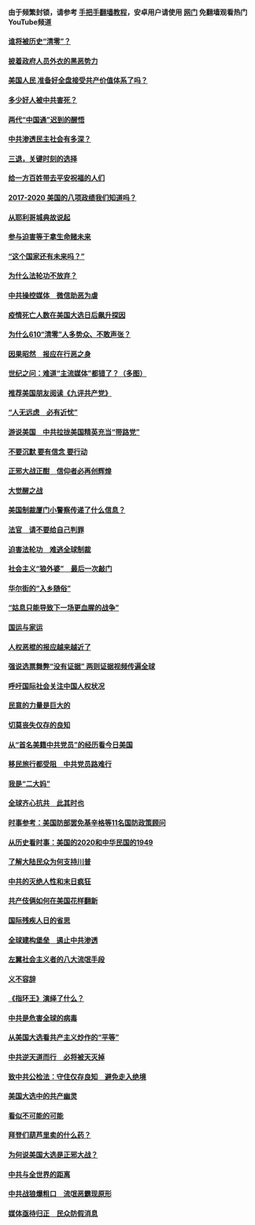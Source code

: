 #### 由于频繁封锁，请参考 [手把手翻墙教程](https://github.com/gfw-breaker/guides/wiki/)，安卓用户请使用 [网门](https://github.com/gfw-breaker/nogfw/blob/master/dl.md?t=01041900) 免翻墙观看热门YouTube频道 

#### [谁将被历史“清零”？](../pages/73/417485.md?t=01041900) 

#### [披着政府人员外衣的黑恶势力](../pages/73/417442.md?t=01041900) 

#### [美国人民 准备好全盘接受共产价值体系了吗？](../pages/73/417491.md?t=01041900) 

#### [多少好人被中共害死？](../pages/73/417144.md?t=01041900) 

#### [两代“中国通”迟到的醒悟](../pages/73/417064.md?t=01041900) 

#### [中共渗透民主社会有多深？](../pages/73/417063.md?t=01041900) 

#### [三退，关键时刻的选择](../pages/73/416969.md?t=01041900) 

#### [给一方百姓带去平安祝福的人们](../pages/73/416941.md?t=01041900) 

#### [2017-2020  美国的八项政绩我们知道吗？](../pages/73/416968.md?t=01041900) 

#### [从耶利哥城典故说起](../pages/73/416892.md?t=01041900) 

#### [参与迫害等于拿生命赌未来](../pages/73/416856.md?t=01041900) 

#### [“这个国家还有未来吗？”](../pages/73/416852.md?t=01041900) 

#### [为什么法轮功不放弃？](../pages/73/416864.md?t=01041900) 

#### [中共操控媒体　微信助恶为虐](../pages/73/416724.md?t=01041900) 

#### [疫情死亡人数在美国大选日后飙升探因](../pages/73/416606.md?t=01041900) 

#### [为什么610“清零”人多势众、不敢声张？](../pages/73/416632.md?t=01041900) 

#### [因果昭然　报应在行恶之身](../pages/73/416582.md?t=01041900) 

#### [世纪之问：难道“主流媒体”都错了？（多图）](../pages/73/416571.md?t=01041900) 

#### [推荐美国朋友阅读《九评共产党》](../pages/73/416510.md?t=01041900) 

#### [“人无远虑　必有近忧”](../pages/73/416513.md?t=01041900) 

#### [游说美国　中共拉拢美国精英充当“带路党”](../pages/73/416529.md?t=01041900) 

#### [不要沉默 要有信念 要行动](../pages/73/416457.md?t=01041900) 

#### [正邪大战正酣　信仰者必再创辉煌](../pages/73/416433.md?t=01041900) 

#### [大觉醒之战](../pages/73/416456.md?t=01041900) 

#### [美国制裁厦门小警察传递了什么信息？](../pages/73/416432.md?t=01041900) 

#### [法官　请不要给自己判罪](../pages/73/416379.md?t=01041900) 

#### [迫害法轮功　难逃全球制裁](../pages/73/416380.md?t=01041900) 

#### [社会主义“狼外婆”　最后一次敲门](../pages/73/416394.md?t=01041900) 

#### [华尔街的“入乡随俗”](../pages/73/416395.md?t=01041900) 

#### [“姑息只能导致下一场更血腥的战争”](../pages/73/416223.md?t=01041900) 

#### [国运与家运](../pages/73/416224.md?t=01041900) 

#### [人权恶棍的报应越来越近了](../pages/73/416276.md?t=01041900) 

#### [强说选票舞弊“没有证据” 两则证据视频传遍全球](../pages/73/416227.md?t=01041900) 

#### [呼吁国际社会关注中国人权状况](../pages/73/416135.md?t=01041900) 

#### [民意的力量是巨大的](../pages/73/416222.md?t=01041900) 

#### [切莫丧失仅存的良知](../pages/73/416134.md?t=01041900) 

#### [从“首名美籍中共党员”的经历看今日美国](../pages/73/416114.md?t=01041900) 

#### [移民旅行都受阻　中共党员路难行](../pages/73/416033.md?t=01041900) 

#### [我是“二大妈”](../pages/73/415529.md?t=01041900) 

#### [全球齐心抗共　此其时也](../pages/73/415989.md?t=01041900) 

#### [时事参考：美国防部罢免基辛格等11名国防政策顾问](../pages/73/415970.md?t=01041900) 

#### [从历史看时事：美国的2020和中华民国的1949](../pages/73/415949.md?t=01041900) 

#### [了解大陆民众为何支持川普](../pages/73/415950.md?t=01041900) 

#### [中共的灭绝人性和末日疯狂](../pages/73/415944.md?t=01041900) 

#### [共产伎俩如何在美国花样翻新](../pages/73/415908.md?t=01041900) 

#### [国际残疾人日的省思](../pages/73/415849.md?t=01041900) 

#### [全球建构堡垒　遏止中共渗透](../pages/73/415850.md?t=01041900) 

#### [左翼社会主义者的八大流氓手段](../pages/73/415802.md?t=01041900) 

#### [义不容辞](../pages/73/415807.md?t=01041900) 

#### [《指环王》演绎了什么？](../pages/73/415739.md?t=01041900) 

#### [中共是危害全球的病毒](../pages/73/415569.md?t=01041900) 

#### [从美国大选看共产主义炒作的“平等”](../pages/73/415654.md?t=01041900) 

#### [中共逆天道而行　必将被天灭掉](../pages/73/415626.md?t=01041900) 

#### [致中共公检法：守住仅存良知　避免走入绝境](../pages/73/415627.md?t=01041900) 

#### [美国大选中的共产幽灵](../pages/73/415618.md?t=01041900) 

#### [看似不可能的可能](../pages/73/415619.md?t=01041900) 

#### [拜登们葫芦里卖的什么药？](../pages/73/415531.md?t=01041900) 

#### [为何说美国大选是正邪大战？](../pages/73/415530.md?t=01041900) 

#### [中共与全世界的距离](../pages/73/415435.md?t=01041900) 

#### [中共战狼爆粗口　流氓恶霸现原形](../pages/73/415426.md?t=01041900) 

#### [媒体亟待归正　民众防假消息](../pages/73/415402.md?t=01041900) 

